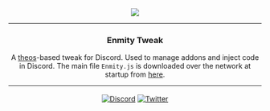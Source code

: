 <div align='center'>
   <img src='https://repo.enmity.app/banner.png' />
</div>

---

<div align='center'>
   <h3>Enmity Tweak</h3>

   A [theos](https://github.com/theos/theos)-based tweak for Discord.
   Used to manage addons and inject code in Discord.
   The main file `Enmity.js` is downloaded over the network at startup from [here](https://files.enmity.app/Enmity.js).
</div>

---

<div align='center' style='margin-top: 15px;'>
   <a href='https://discord.gg/rMdzhWUaGT'><img align='center' alt='Discord' src='https://img.shields.io/discord/950850315601711176?color=36309d&label=DISCORD&logo=discord&logoColor=white&style=for-the-badge'></a>
   <a href='https://twitter.com/EnmityApp'><img align='center' alt='Twitter' src='https://img.shields.io/twitter/follow/EnmityApp?color=36309d&label=TWITTER&logo=TWITTER&logoColor=white&style=for-the-badge'></a>
</div>